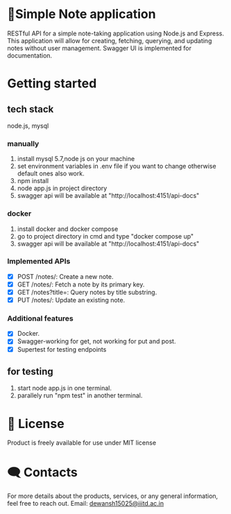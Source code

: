 # 📝Simple Note application
RESTful API for a simple note-taking application using Node.js and Express. This application
will allow for creating, fetching, querying, and updating notes without user management. Swagger UI is implemented for documentation.

# Getting started

## tech stack
node.js, mysql

### manually
1) install mysql 5.7,node js on your machine
2) set environment variables in .env file if you want to change otherwise default ones also work.
3) npm install
4) node app.js in project directory
5) swagger api will be available at "http://localhost:4151/api-docs"
### docker
1) install docker and docker compose
2) go to project directory in cmd and type "docker compose up"
3) swagger api will be available at "http://localhost:4151/api-docs"

### Implemented APIs
- [x] POST /notes/: Create a new note.
- [x] GET /notes/: Fetch a note by its primary key.
- [x] GET /notes?title=<substring>: Query notes by title substring.
- [x] PUT /notes/: Update an existing note.

### Additional features
- [x] Docker.
- [x] Swagger-working for get, not working for put and post.
- [x] Supertest for testing endpoints

## for testing
1) start node app.js in one terminal.
2) parallely run "npm test" in another terminal.

# 📃 License
Product is freely available for use under MIT license

# 🗨️ Contacts
For more details about the products, services, or any general information, feel free to reach out.
Email: dewansh15025@iiitd.ac.in

